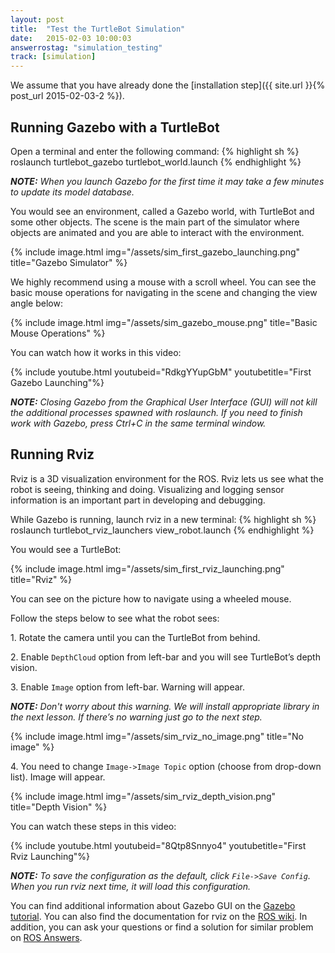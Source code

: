 ```yaml
---
layout: post
title:  "Test the TurtleBot Simulation"
date:   2015-02-03 10:00:03
answerrostag: "simulation_testing"
track: [simulation]
---
```


We assume that you have already done the [installation step]({{ site.url }}{% post_url 2015-02-03-2 %}).

## Running Gazebo with a TurtleBot

Open a terminal and enter the following command:
{% highlight sh %}
roslaunch turtlebot_gazebo turtlebot_world.launch
{% endhighlight %}

***NOTE:*** *When you launch Gazebo for the first time it may take a few minutes
to update its model database.*

You would see an environment, called a Gazebo world, with TurtleBot and some
other objects. The scene is the main part of the simulator where objects are
animated and you are able to interact with the environment.

{% include image.html img="/assets/sim_first_gazebo_launching.png" title="Gazebo Simulator" %}

 We highly recommend using a mouse with a scroll wheel. You can see the basic
 mouse operations for navigating in the scene and changing the view angle below:

{% include image.html img="/assets/sim_gazebo_mouse.png" title="Basic Mouse Operations" %}

You can watch how it works in this video:

{% include youtube.html youtubeid="RdkgYYupGbM" youtubetitle="First Gazebo Launching"%}

***NOTE:*** *Closing Gazebo from the Graphical User Interface (GUI) will not kill
the additional processes spawned with roslaunch. If you need to finish work with
Gazebo, press Ctrl+C in the same terminal window.*

## Running Rviz

Rviz is a 3D visualization environment for the ROS. Rviz lets us see what the
robot is seeing, thinking and doing. Visualizing and logging sensor information
is an important part in developing and debugging.

While Gazebo is running, launch rviz in a new terminal:
{% highlight sh %}
roslaunch turtlebot_rviz_launchers view_robot.launch
{% endhighlight %}

You would see a TurtleBot:

{% include image.html img="/assets/sim_first_rviz_launching.png" title="Rviz" %}

You can see on the picture how to navigate using a wheeled mouse.

Follow the steps below to see what the robot sees:

1\. Rotate the camera until you can the TurtleBot from behind.

2\. Enable `DepthCloud` option from left-bar and you will see TurtleBot’s depth
vision.

3\. Enable `Image` option from left-bar. Warning will appear.

***NOTE:*** *Don't worry about this warning. We will install appropriate library
in the next lesson. If there’s no warning just go to the next step.*

{% include image.html img="/assets/sim_rviz_no_image.png" title="No image" %}

4\. You need to change `Image->Image Topic` option (choose from drop-down list).
Image will appear.

{% include image.html img="/assets/sim_rviz_depth_vision.png" title="Depth Vision" %}

You can watch these steps in this video:

{% include youtube.html youtubeid="8Qtp8Snnyo4" youtubetitle="First Rviz Launching"%}

***NOTE:*** *To save the configuration as the default, click `File->Save Config`.
When you run rviz next time, it will load this configuration.*

You can find additional information about Gazebo GUI on the
[Gazebo tutorial](http://gazebosim.org/tutorials?cat=get_started). You can also
find the documentation for rviz on the [ROS wiki](http://wiki.ros.org/rviz). In
addition, you can ask your questions or find a solution for similar problem on
[ROS Answers](http://answers.ros.org/questions/).
